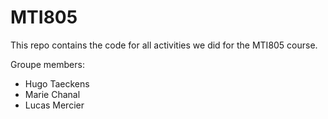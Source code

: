 # MTI805

This repo contains the code for all activities we did for the MTI805 course.

Groupe members:
- Hugo Taeckens
- Marie Chanal
- Lucas Mercier

